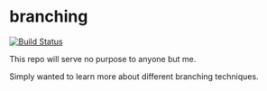 # branching
[![Build Status](https://travis-ci.org/andrew-j-price/branching.svg?branch=master)](https://travis-ci.org/andrew-j-price/branching)

This repo will serve no purpose to anyone but me.

Simply wanted to learn more about different branching techniques.
